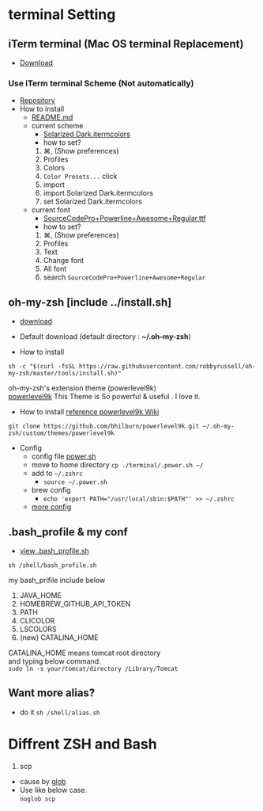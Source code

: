 # terminal Setting
## iTerm terminal (Mac OS terminal Replacement)
  - [Download](https://www.iterm2.com/downloads.html)

### Use iTerm terminal Scheme (Not automatically)
  * [Repository](https://github.com/mbadolato/iTerm2-Color-Schemes)
  * How to install
    -  [README.md](https://github.com/mbadolato/iTerm2-Color-Schemes#installation-instructions)
    - current scheme
      - [Solarized Dark.itermcolors](https://github.com/mbadolato/iTerm2-Color-Schemes/blob/master/schemes/Solarized%20Dark.itermcolors)
      - how to set?
       1. &#8984;, (Show preferences)
       2. Profiles
       3. Colors
       4. `Color Presets...` click
       5. import
       6. import Solarized Dark.itermcolors
       7. set Solarized Dark.itermcolors
    - current font
      - [SourceCodePro+Powerline+Awesome+Regular.ttf](https://github.com/stefano-meschiari/dotemacs/blob/master/SourceCodePro%2BPowerline%2BAwesome%2BRegular.ttf)
      - how to set?
       1. &#8984;, (Show preferences)
       2. Profiles
       3. Text
       4. Change font
       5. All font
       6. search `SourceCodePro+Powerline+Awesome+Regular`

## oh-my-zsh [include ../install.sh]
  * [download](https://github.com/robbyrussell/oh-my-zsh)
   - Default download (default directory : **~/.oh-my-zsh**)
  * How to install
```
sh -c "$(curl -fsSL https://raw.githubusercontent.com/robbyrussell/oh-my-zsh/master/tools/install.sh)"
```

 oh-my-zsh's extension theme (powerlevel9k) <br>
  [powerlevel9k](https://github.com/bhilburn/powerlevel9k) This Theme is So powerful & useful . I love it.
  * How to install [reference powerlevel9k Wiki](https://github.com/bhilburn/powerlevel9k/wiki/Install-Instructions#step-1-install-powerlevel9k)
```
git clone https://github.com/bhilburn/powerlevel9k.git ~/.oh-my-zsh/custom/themes/powerlevel9k
```
  * Config
    - config file [power.sh](./.power.sh)
    - move to home directory ```cp ./terminal/.power.sh ~/ ```
    - add to `~/.zshrc`
      - ```source ~/.power.sh```
    - brew config
      - ```echo 'export PATH="/usr/local/sbin:$PATH"' >> ~/.zshrc```
    - [more config](https://github.com/bhilburn/powerlevel9k/wiki/Show-Off-Your-Config)

## .bash_profile & my conf
  * [view .bash_profile.sh](./.bash_profile.sh)
```
sh /shell/bash_profile.sh
```
 my bash_prifile include below
 1. JAVA_HOME
 2. HOMEBREW_GITHUB_API_TOKEN
 3. PATH
 4. CLICOLOR
 5. LSCOLORS
 6. (new) CATALINA_HOME

CATALINA_HOME means tomcat root directory <br>
and typing below command.<br>
`sudo ln -s your/tomcat/directory /Library/Tomcat`<br>
## Want more alias?
- do it `sh /shell/alias.sh`

# Diffrent ZSH and Bash
1. scp
 - cause by [glob](https://en.wikipedia.org/wiki/Glob_(programming))
 - Use like below case. <br>
  `noglob scp`
